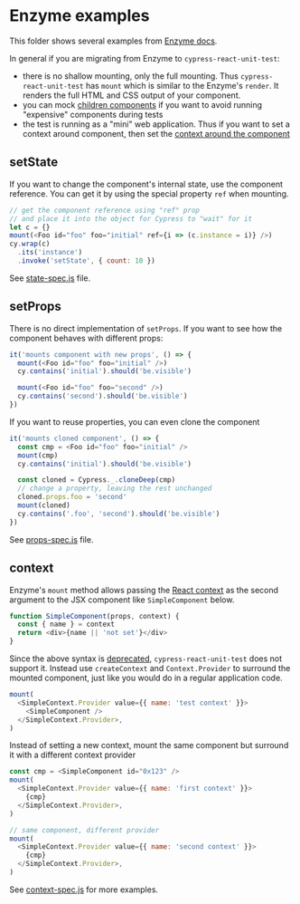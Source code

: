 # Enzyme examples

This folder shows several examples from [Enzyme docs](https://enzymejs.github.io/enzyme/).

In general if you are migrating from Enzyme to `cypress-react-unit-test`:

- there is no shallow mounting, only the full mounting. Thus `cypress-react-unit-test` has `mount` which is similar to the Enzyme's `render`. It renders the full HTML and CSS output of your component. 
- you can mock [children components](https://github.com/bahmutov/cypress-react-unit-test/tree/main/cypress/component/advanced/mocking-component) if you want to avoid running "expensive" components during tests
- the test is running as a "mini" web application. Thus if you want to set a context around component, then set the [context around the component](https://github.com/bahmutov/cypress-react-unit-test/tree/main/cypress/component/advanced/context)

## setState

If you want to change the component's internal state, use the component reference. You can get it by using the special property `ref` when mounting.

```js
// get the component reference using "ref" prop
// and place it into the object for Cypress to "wait" for it
let c = {}
mount(<Foo id="foo" foo="initial" ref={i => (c.instance = i)} />)
cy.wrap(c)
  .its('instance')
  .invoke('setState', { count: 10 })
```

See [state-spec.js](state-spec.js) file.

## setProps

There is no direct implementation of `setProps`. If you want to see how the component behaves with different props:

```js
it('mounts component with new props', () => {
  mount(<Foo id="foo" foo="initial" />)
  cy.contains('initial').should('be.visible')

  mount(<Foo id="foo" foo="second" />)
  cy.contains('second').should('be.visible')
})
```

If you want to reuse properties, you can even clone the component

```js
it('mounts cloned component', () => {
  const cmp = <Foo id="foo" foo="initial" />
  mount(cmp)
  cy.contains('initial').should('be.visible')

  const cloned = Cypress._.cloneDeep(cmp)
  // change a property, leaving the rest unchanged
  cloned.props.foo = 'second'
  mount(cloned)
  cy.contains('.foo', 'second').should('be.visible')
})
```

See [props-spec.js](props-spec.js) file.

## context

Enzyme's `mount` method allows passing the [React context](https://reactjs.org/docs/context.html) as the second argument to the JSX component like `SimpleComponent` below.

```js
function SimpleComponent(props, context) {
  const { name } = context
  return <div>{name || 'not set'}</div>
}
```

Since the above syntax is [deprecated](https://reactjs.org/docs/legacy-context.html), `cypress-react-unit-test` does not support it. Instead use `createContext` and `Context.Provider` to surround the mounted component, just like you would do in a regular application code.

```js
mount(
  <SimpleContext.Provider value={{ name: 'test context' }}>
    <SimpleComponent />
  </SimpleContext.Provider>,
)
```

Instead of setting a new context, mount the same component but surround it with a different context provider

```js
const cmp = <SimpleComponent id="0x123" />
mount(
  <SimpleContext.Provider value={{ name: 'first context' }}>
    {cmp}
  </SimpleContext.Provider>,
)

// same component, different provider
mount(
  <SimpleContext.Provider value={{ name: 'second context' }}>
    {cmp}
  </SimpleContext.Provider>,
)
```

See [context-spec.js](context-spec.js) for more examples.
